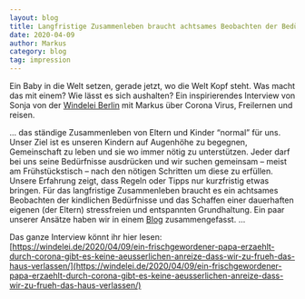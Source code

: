 ```yaml
---
layout: blog
title: Langfristige Zusammenleben braucht achtsames Beobachten der Bedürfnisse
date: 2020-04-09
author: Markus
category: blog
tag: impression
---
```


Ein Baby in die Welt setzen, gerade jetzt, wo die Welt Kopf steht. Was macht das mit einem? Wie lässt es sich aushalten? Ein inspirierendes Interview von Sonja von der [Windelei Berlin](https://windelei.de) mit Markus über Corona Virus, Freilernen und reisen.

... das ständige Zusammenleben von Eltern und Kinder “normal” für uns. Unser Ziel ist es unseren Kindern auf Augenhöhe zu begegnen, Gemeinschaft zu leben und sie wo immer nötig zu unterstützen. Jeder darf bei uns seine Bedürfnisse ausdrücken und wir suchen gemeinsam – meist am Frühstückstisch – nach den nötigen Schritten um diese zu erfüllen. Unsere Erfahrung zeigt, dass Regeln oder Tipps nur kurzfristig etwas bringen. Für das langfristige Zusammenleben braucht es ein achtsames Beobachten der kindlichen Bedürfnisse und das Schaffen einer dauerhaften eigenen (der Eltern) stressfreien und entspannten Grundhaltung. Ein paar unserer Ansätze haben wir in einem [Blog](http://localhost:4000/2020/03/16/homeoffice/) zusammengefasst. ...

Das ganze Interview könnt ihr hier lesen:
[https://windelei.de/2020/04/09/ein-frischgewordener-papa-erzaehlt-durch-corona-gibt-es-keine-aeusserlichen-anreize-dass-wir-zu-frueh-das-haus-verlassen/](https://windelei.de/2020/04/09/ein-frischgewordener-papa-erzaehlt-durch-corona-gibt-es-keine-aeusserlichen-anreize-dass-wir-zu-frueh-das-haus-verlassen/)
